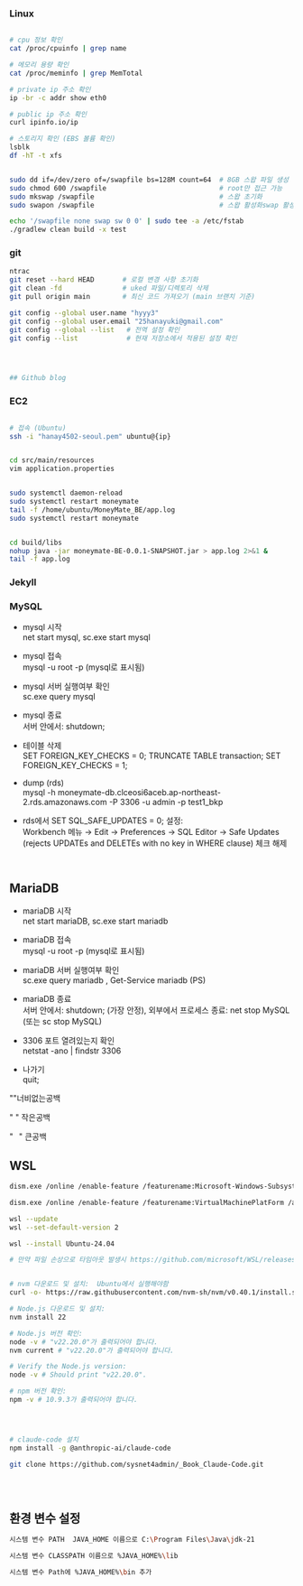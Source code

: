 

### Linux 

```bash

# cpu 정보 확인
cat /proc/cpuinfo | grep name

# 메모리 용량 확인
cat /proc/meminfo | grep MemTotal

# private ip 주소 확인
ip -br -c addr show eth0

# public ip 주소 확인
curl ipinfo.io/ip

# 스토리지 확인 (EBS 볼륨 확인)
lsblk
df -hT -t xfs


sudo dd if=/dev/zero of=/swapfile bs=128M count=64  # 8GB 스왑 파일 생성
sudo chmod 600 /swapfile                            # root만 접근 가능
sudo mkswap /swapfile                               # 스왑 초기화
sudo swapon /swapfile                               # 스왑 활성화swap 활성화 sudo swapon /swapfile

echo '/swapfile none swap sw 0 0' | sudo tee -a /etc/fstab
./gradlew clean build -x test


```





### git

```bash
ntrac
git reset --hard HEAD       # 로컬 변경 사항 초기화
git clean -fd               # uked 파일/디렉토리 삭제
git pull origin main        # 최신 코드 가져오기 (main 브랜치 기준)

git config --global user.name "hyyy3"
git config --global user.email "25hanayuki@gmail.com"
git config --global --list   # 전역 설정 확인
git config --list            # 현재 저장소에서 적용된 설정 확인




## Github blog

```




### EC2

```bash

# 접속 (Ubuntu)
ssh -i "hanay4502-seoul.pem" ubuntu@{ip}


```



``` bash

cd src/main/resources
vim application.properties


sudo systemctl daemon-reload
sudo systemctl restart moneymate
tail -f /home/ubuntu/MoneyMate_BE/app.log
sudo systemctl restart moneymate


cd build/libs
nohup java -jar moneymate-BE-0.0.1-SNAPSHOT.jar > app.log 2>&1 &
tail -f app.log


```





### Jekyll






### MySQL
- mysql 시작 <br> net start mysql, sc.exe start mysql

- mysql 접속 <br> mysql -u root -p  (mysql로 표시됨)

- mysql 서버 실행여부 확인 <br>  sc.exe query mysql

- mysql 종료 <br> 서버 안에서: shutdown;

- 테이블 삭제 <br>
SET FOREIGN_KEY_CHECKS = 0;
TRUNCATE TABLE transaction;
SET FOREIGN_KEY_CHECKS = 1;



- dump (rds) <br>
mysql -h moneymate-db.clceosi6aceb.ap-northeast-2.rds.amazonaws.com -P 3306 -u admin -p test1_bkp

- rds에서 SET SQL_SAFE_UPDATES = 0; 설정: <br>
Workbench 메뉴 → Edit → Preferences → SQL Editor → Safe Updates (rejects UPDATEs and DELETEs with no key in WHERE clause) 체크 해제

```sql



```



## MariaDB
- mariaDB 시작 <br> net start mariaDB, sc.exe start mariadb

- mariaDB 접속 <br> mysql -u root -p  (mysql로 표시됨)

- mariaDB 서버 실행여부 확인 <br>  sc.exe query mariadb  ,          Get-Service mariadb (PS)

- mariaDB 종료 <br> 서버 안에서: shutdown; (가장 안정),  외부에서 프로세스 종료: net stop MySQL  (또는 sc stop MySQL) 

- 3306 포트 열려있는지 확인 <br> netstat -ano | findstr 3306

- 나가기 <br> quit;



"​"너비없는공백 

" " 작은공백 

"⠀" 큰공백




## WSL
```bash
dism.exe /online /enable-feature /featurename:Microsoft-Windows-Subsystem-Linux /all /norestart

dism.exe /online /enable-feature /featurename:VirtualMachinePlatForm /all /norestart

wsl --update
wsl --set-default-version 2

wsl --install Ubuntu-24.04

# 만약 파일 손상으로 타임아웃 발생시 https://github.com/microsoft/WSL/releases 에서 최신 버전 다운받기


# nvm 다운로드 및 설치:  Ubuntu에서 실행해야함
curl -o- https://raw.githubusercontent.com/nvm-sh/nvm/v0.40.1/install.sh | bash

# Node.js 다운로드 및 설치:
nvm install 22

# Node.js 버전 확인:
node -v # "v22.20.0"가 출력되어야 합니다.
nvm current # "v22.20.0"가 출력되어야 합니다.

# Verify the Node.js version:
node -v # Should print "v22.20.0".

# npm 버전 확인:
npm -v # 10.9.3가 출력되어야 합니다.




# claude-code 설치
npm install -g @anthropic-ai/claude-code

git clone https://github.com/sysnet4admin/_Book_Claude-Code.git





```







## 환경 변수 설정
```bash
시스템 변수 PATH  JAVA_HOME 이름으로 C:\Program Files\Java\jdk-21

시스템 변수 CLASSPATH 이름으로 %JAVA_HOME%\lib

시스템 변수 Path에 %JAVA_HOME%\bin 추가

```